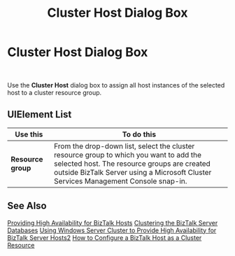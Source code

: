 ﻿---
title: Cluster Host Dialog Box
TOCTitle: Cluster Host Dialog Box
ms:assetid: 85d8cd77-d2fb-4257-a878-a85b0e6dde46
ms:mtpsurl: https://msdn.microsoft.com/library/Aa561184(v=BTS.80)
ms:contentKeyID: 51529421
ms.date: 08/30/2017
mtps_version: v=BTS.80
f1_keywords:
- bts10.admin.host.cluster
---

# Cluster Host Dialog Box

 

Use the **Cluster Host** dialog box to assign all host instances of the selected host to a cluster resource group.

## UIElement List

<table>
<thead>
<tr class="header">
<th>Use this</th>
<th>To do this</th>
</tr>
</thead>
<tbody>
<tr class="odd">
<td><strong>Resource group</strong></td>
<td>From the drop-down list, select the cluster resource group to which you want to add the selected host. The resource groups are created outside BizTalk Server using a Microsoft Cluster Services Management Console snap-in.</td>
</tr>
</tbody>
</table>


## See Also

[Providing High Availability for BizTalk Hosts](https://msdn.microsoft.com/library/aa577430\(v=bts.80\))  
[Clustering the BizTalk Server Databases](https://msdn.microsoft.com/library/aa577514\(v=bts.80\))  
[Using Windows Server Cluster to Provide High Availability for BizTalk Server Hosts2](https://msdn.microsoft.com/library/aa560059\(v=bts.80\))  
[How to Configure a BizTalk Host as a Cluster Resource](https://msdn.microsoft.com/library/aa578376\(v=bts.80\))

